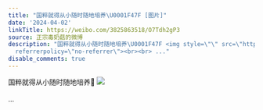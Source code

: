 ```yaml
---
title: "国粹就得从小随时随地培养\U0001F47F [图片]"
date: '2024-04-02'
linkTitle: https://weibo.com/3825863518/O7Tdh2gP3
source: 正宗毒奶菇的微博
description: "国粹就得从小随时随地培养\U0001F47F <img style=\"\" src=\"https://tvax3.sinaimg.cn/large/e40a0b5ely1hocqxsn97zj21400u01a7.jpg\"
  referrerpolicy=\"no-referrer\"><br><br> ..."
disable_comments: true
---
```

国粹就得从小随时随地培养👿 <img style="" src="https://tvax3.sinaimg.cn/large/e40a0b5ely1hocqxsn97zj21400u01a7.jpg" referrerpolicy="no-referrer"><br><br> ...